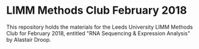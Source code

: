 # LIMM Methods Club February 2018

This repository holds the materials for the Leeds University LIMM Methods Club for February 2018, entitled "RNA Sequencing & Expression Analysis" by Alastair Droop.
